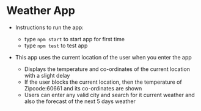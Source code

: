 # Weather App

- Instructions to run the app:
    - type `npm start` to start app for first time
    - type `npm test` to test app

- This app uses the current location of the user when you enter the app
    - Displays the temperature and co-ordinates of the current location with a slight delay
    - If the user blocks the current location, then the temperature of Zipcode:60661 and its co-ordinates are shown
    - Users can enter any valid city and search for it current weather and also the forecast of the next 5 days weather
